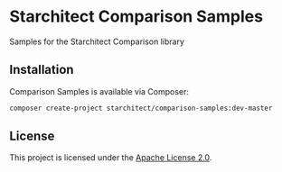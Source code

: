 # Starchitect Comparison Samples

Samples for the Starchitect Comparison library

## Installation

Comparison Samples is available via Composer:

```bash
composer create-project starchitect/comparison-samples:dev-master
```

## License

This project is licensed under the [Apache License 2.0](LICENSE).

